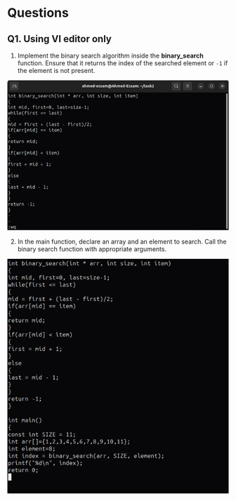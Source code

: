 # Questions

## Q1. Using VI editor only

1. Implement the binary search algorithm inside the **binary_search** function.
Ensure that it returns the index of the searched element or `-1` if the element is
not present.

![Q1.1](<screenshots/Screenshot from 2024-07-06 13-54-12.png>)

2. In the main function, declare an array and an element to search. Call the
binary search function with appropriate arguments.

![@1.2](<screenshots/Screenshot from 2024-07-06 14-06-45.png>)


